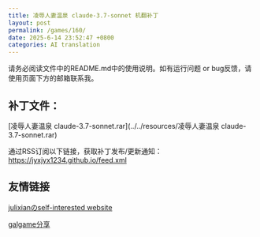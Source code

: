 ```yaml
---
title: 凌辱人妻温泉 claude-3.7-sonnet 机翻补丁
layout: post
permalink: /games/160/
date: 2025-6-14 23:52:47 +0800
categories: AI translation
---
```



请务必阅读文件中的README.md中的使用说明。如有运行问题 or bug反馈，请使用页面下方的邮箱联系我。



## 补丁文件：

[凌辱人妻温泉 claude-3.7-sonnet.rar](../../resources/凌辱人妻温泉 claude-3.7-sonnet.rar)

 

通过RSS订阅以下链接，获取补丁发布/更新通知：https://jyxjyx1234.github.io/feed.xml

## 友情链接

[julixianのself-interested website](https://julixian-siw.worldsystem.top/) 

[galgame分享](https://t.me/galgpt)